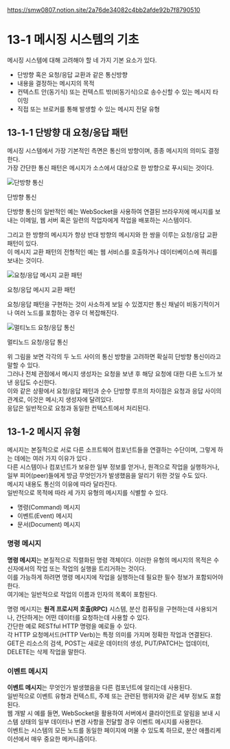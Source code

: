 https://smw0807.notion.site/2a76de34082c4bb2afde92b7f8790510

# 13-1 메시징 시스템의 기초

메시징 시스템에 대해 고려해야 할 네 가지 기본 요소가 있다.

- 단방향 혹은 요청/응답 교환과 같은 통신방향
- 내용을 결정하는 메시지의 목적
- 컨텍스트 안(동기식) 또는 컨텍스트 밖(비동기식)으로 송수신할 수 있는 메시지 타이밍
- 직접 또는 브로커를 통해 발생할 수 있는 메시지 전달 유형

## 13-1-1 단방향 대 요청/응답 패턴

메시징 시스템에서 가장 기본적인 측면은 통신의 방향이며, 종종 메시지의 의미도 결정한다.  
가장 간단한 통신 패턴은 메시지가 소스에서 대상으로 한 방향으로 푸시되는 것이다.

![단방향 통신](https://prod-files-secure.s3.us-west-2.amazonaws.com/bc261f43-de91-483d-8946-ac5a65106576/36dc3706-e1fe-4836-a01b-5500bba8b165/Untitled.png)

단방향 통신

단방향 통신의 일반적인 예는 WebSocket을 사용하여 연결된 브라우저에 메시지를 보내는 이메일, 웹 서버 혹은 일련의 작업자에게 작업을 배포하는 시스템이다.

그리고 한 방향의 메시지가 항상 반대 방향의 메시지와 한 쌍을 이루는 요청/응답 교환 패턴이 있다.  
이 메시지 교환 패턴의 전형적인 예는 웹 서비스를 호출하거나 데이터베이스에 쿼리를 보내는 것이다.

![요청/응답 메시지 교환 패턴](https://prod-files-secure.s3.us-west-2.amazonaws.com/bc261f43-de91-483d-8946-ac5a65106576/42ee00dc-f407-4f5b-8ddd-6f52ea9ee860/Untitled.png)

요청/응답 메시지 교환 패턴

요청/응답 패턴을 구현하는 것이 사소하게 보일 수 있겠지만 통신 채널이 비동기적이거나 여러 노드를 포함하는 경우 더 복잡해진다.

![멀티노드 요청/응답 통신](https://prod-files-secure.s3.us-west-2.amazonaws.com/bc261f43-de91-483d-8946-ac5a65106576/1ac13406-5486-4c7c-a8be-7ed8283b0e18/Untitled.png)

멀티노드 요청/응답 통신

위 그림을 보면 각각의 두 노드 사이의 통신 방향을 고려하면 확실히 단방향 통신이라고 말할 수 있다.  
그러나 전체 관점에서 메시지 생성자는 요청을 보낸 후 해당 요청에 대한 다른 노드가 보낸 응답도 수신한다.  
이와 같은 상황에서 요청/응답 패턴과 순수 단방향 루프의 차이점은 요청과 응답 사이의 관계로, 이것은 메시;지 생성자에 달려있다.  
응답은 일반적으로 요청과 동일한 컨텍스트에서 처리된다.

## 13-1-2 메시지 유형

메시지는 본질적으로 서로 다른 소프트웨어 컴포넌트들을 연결하는 수단이며, 그렇게 하는 데에는 여러 가지 이유가 있다 .  
다른 시스템이나 컴포넌트가 보유한 일부 정보를 얻거나, 원격으로 작업을 실행하거나, 일부 피어(peer)들에게 방금 무엇인가가 발생했음을 알리기 위한 것일 수도 있다.  
메시지 내용도 통신의 이유에 따라 달라진다.  
일반적으로 목적에 따라 세 가지 유형의 메시지를 식별할 수 있다.

- 명령(Command) 메시지
- 이벤트(Event) 메시지
- 문서(Document) 메시지

### 명령 메시지

**명령 메시지**는 본질적으로 직렬화된 명령 객체이다.
이러한 유형의 메시지의 목적은 수신자에서의 작업 또는 작업의 실행을 트리거하는 것이다.  
이를 가능하게 하려면 명령 메시지에 작업을 실행하는데 필요한 필수 정보가 포함되어야 한다.  
여기에는 일반적으로 작업의 이름과 인자의 목록이 포함된다.

명령 메시지는 **원격 프로시저 호출(RPC)** 시스템, 분산 컴퓨팅을 구현하는데 사용되거나, 간단하게는 어떤 데이터를 요청하는데 사용할 수 있다.  
간단한 예로 RESTful HTTP 명령을 예로들 수 있다.  
각 HTTP 요청메서드(HTTP Verb)는 특정 의미를 가지며 정확한 작업과 연결된다.  
GET은 리소스의 검색, POST는 새로운 데이터의 생성, PUT/PATCH는 업데이터, DELETE는 삭제 작업을 말한다.

### 이벤트 메시지

**이벤트 메시지**는 무엇인가 발생했음을 다른 컴포넌트에 알리는데 사용된다.  
일반적으로 이벤트 유형과 컨텍스트, 주제 또는 관련된 행위자와 같은 세부 정보도 포함된다.  
웹 개발 시 예를 들면, WebSocket을 활용하여 서버에서 클라이언트로 알림을 보내 시스템 상태의 일부 데이터나 변경 사항을 전달할 경우 이벤트 메시지를 사용한다.  
이벤트는 시스템의 모든 노드를 동일한 페이지에 머물 수 있도록 하므로, 분산 애플리케이션에서 매우 중요한 메커니즘이다.
